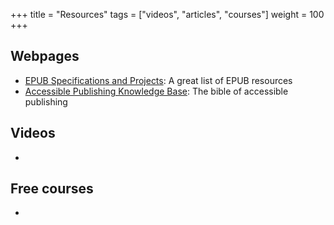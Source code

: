+++
title = "Resources"
tags = ["videos", "articles", "courses"]
weight = 100
+++

## Webpages

* [EPUB Specifications and Projects](http://www.idpf.org/epub/dir/): A great list of EPUB resources
* [Accessible Publishing Knowledge Base](http://kb.daisy.org/publishing/): The bible of accessible publishing

## Videos

* 

## Free courses

* 